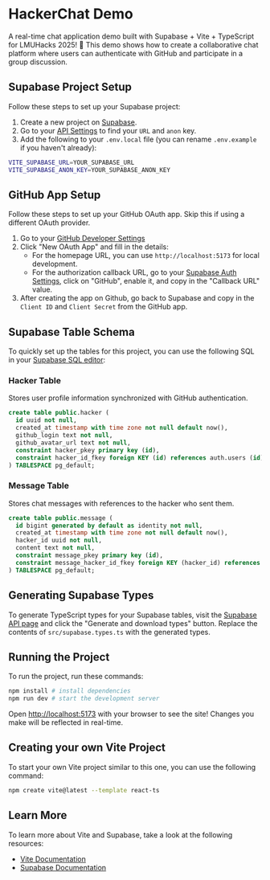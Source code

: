 # HackerChat Demo

A real-time chat application demo built with Supabase + Vite + TypeScript for LMUHacks 2025! 🎉 This demo shows how to create a collaborative chat platform where users can authenticate with GitHub and participate in a group discussion.

## Supabase Project Setup

Follow these steps to set up your Supabase project:

1. Create a new project on [Supabase](https://supabase.com/).
2. Go to your [API Settings](https://supabase.com/dashboard/project/_/settings/api) to find your `URL` and `anon` key.
3. Add the following to your `.env.local` file (you can rename `.env.example` if you haven't already):

```bash
VITE_SUPABASE_URL=YOUR_SUPABASE_URL
VITE_SUPABASE_ANON_KEY=YOUR_SUPABASE_ANON_KEY
```

## GitHub App Setup

Follow these steps to set up your GitHub OAuth app. Skip this if using a different OAuth provider.

1. Go to your [GitHub Developer Settings](https://github.com/settings/developers)
2. Click "New OAuth App" and fill in the details:
   - For the homepage URL, you can use `http://localhost:5173` for local development.
   - For the authorization callback URL, go to your [Supabase Auth Settings](https://supabase.com/dashboard/project/_/auth/providers), click on "GitHub", enable it, and copy in the "Callback URL" value.
3. After creating the app on Github, go back to Supabase and copy in the `Client ID` and `Client Secret` from the GitHub app.

## Supabase Table Schema

To quickly set up the tables for this project, you can use the following SQL in your [Supabase SQL editor](https://supabase.com/dashboard/project/_/sql/new):

### Hacker Table

Stores user profile information synchronized with GitHub authentication.

```sql
create table public.hacker (
  id uuid not null,
  created_at timestamp with time zone not null default now(),
  github_login text not null,
  github_avatar_url text not null,
  constraint hacker_pkey primary key (id),
  constraint hacker_id_fkey foreign KEY (id) references auth.users (id) on update CASCADE on delete CASCADE
) TABLESPACE pg_default;
```

### Message Table

Stores chat messages with references to the hacker who sent them.

```sql
create table public.message (
  id bigint generated by default as identity not null,
  created_at timestamp with time zone not null default now(),
  hacker_id uuid not null,
  content text not null,
  constraint message_pkey primary key (id),
  constraint message_hacker_id_fkey foreign KEY (hacker_id) references hacker (id) on update CASCADE on delete CASCADE
) TABLESPACE pg_default;
```

## Generating Supabase Types

To generate TypeScript types for your Supabase tables, visit the [Supabase API page](https://supabase.com/dashboard/project/_/api?page=tables-intro) and click the "Generate and download types" button. Replace the contents of `src/supabase.types.ts` with the generated types.

## Running the Project

To run the project, run these commands:

```bash
npm install # install dependencies
npm run dev # start the development server
```

Open [http://localhost:5173](http://localhost:5173) with your browser to see the site! Changes you make will be reflected in real-time.

## Creating your own Vite Project

To start your own Vite project similar to this one, you can use the following command:

```bash
npm create vite@latest --template react-ts
```

## Learn More

To learn more about Vite and Supabase, take a look at the following resources:

- [Vite Documentation](https://vite.dev/guide/)
- [Supabase Documentation](https://supabase.com/docs)
